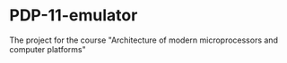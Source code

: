 # PDP-11-emulator
The project for the course "Architecture of modern microprocessors and computer platforms"
